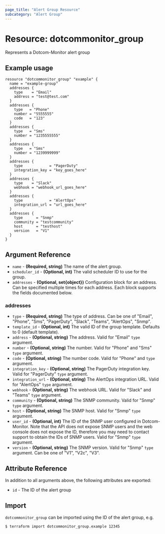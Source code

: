 ```yaml
---
page_title: "Alert Group Resource"
subcategory: "Alert Group"
---
```

# Resource: dotcommonitor_group
Represents a Dotcom-Monitor alert group

## Example usage
```hcl
resource "dotcommonitor_group" "example" {
  name = "example-group"
  addresses {
    type    = "Email"
    address = "test@test.com"
  }
  addresses {
    type   = "Phone"
    number = "5555555"
    code   = "123"
  }
  addresses {
    type   = "Sms"
    number = "1235555555"
  }
  addresses {
    type   = "Sms"
    number = "1239999999"
  }
  addresses {
    type            = "PagerDuty"
    integration_key = "key_goes_here"
  }
  addresses {
    type    = "Slack"
    webhook = "webhook_url_goes_here"
  }
  addresses {
    type            = "AlertOps"
    integration_url = "url_goes_here"
  }
  addresses {
    type      = "Snmp"
    community = "testcommunity"
    host      = "testhost"
    version   = "V1"
  }
}
```

## Argument Reference
* `name` - **(Required, string)** The name of the alert group.
* `scheduler_id` - **(Optional, int)** The valid scheduler ID to use for the group.
* `addresses` - **(Optional, set{object})** Configuration block for an address. Can be specified multiple times for each address. Each block supports the fields documented below.

### addresses
* `type` - **(Required, string)** The type of address. Can be one of "Email", "Phone", "Sms", "PagerDuty", "Slack", "Teams", "AlertOps", "Snmp".
* `template_id` - **(Optional, int)** The valid ID of the group template. Defaults to 0 (default template).
* `address` - **(Optional, string)** The address. Valid for "Email" `type` argument.
* `number` - **(Optional, string)** The number. Valid for "Phone" and "Sms" `type` argument.
* `code` - **(Optional, string)** The number code. Valid for "Phone" and `type` argument.
* `integration_key` - **(Optional, string)** The PagerDuty integration key. Valid for "PagerDuty" `type` argument.
* `integration_url` - **(Optional, string)** The AlertOps integration URL. Valid for "AlertOps" `type` argument.
* `webhook` - **(Optional, string)** The webhook URL. Valid for "Slack" and "Teams" `type` argument.
* `community` - **(Optional, string)** The SNMP community. Valid for "Snmp" `type` argument.
* `host` - **(Optional, string)** The SNMP host. Valid for "Snmp" `type` argument.
* `user_id` - **(Optional, int)** The ID of the SNMP user configured in Dotcom-Monitor. Note that the API does not expose SNMP users and the web console does not expose the ID, therefore you may need to contact support to obtain the IDs of SNMP users. Valid for "Snmp" `type` argument.
* `version` - **(Optional, string)** The SNMP version. Valid for "Snmp" `type` argument. Can be one of "V1", "V2c", "V3".

## Attribute Reference
In addition to all arguments above, the following attributes are exported:

* `id` - The ID of the alert group


## Import
`dotcommonitor_group` can be imported using the ID of the alert group, e.g.

```
$ terraform import dotcommonitor_group.example 12345
```
